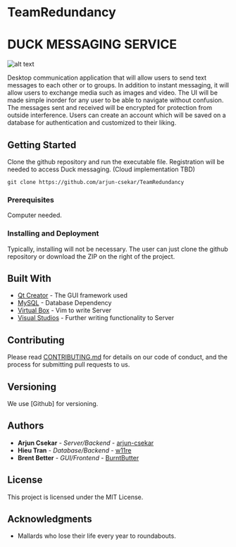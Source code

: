 # TeamRedundancy
# DUCK MESSAGING SERVICE

![alt text](https://encrypted-tbn0.gstatic.com/images?q=tbn:ANd9GcQQpXvbuELzJJ6T337mbrV1lvUs_usuucu1GAFtUhLnOFb9DEaZyQ)

Desktop communication application that will allow users to send
text messages to each other or to groups. In addition to instant messaging, it will allow
users to exchange media such as images and video. The UI will be made simple inorder
for any user to be able to navigate without confusion. The messages sent and received
will be encrypted for protection from outside interference. Users can create an account
which will be saved on a database for authentication and customized to their liking.


## Getting Started

Clone the github repository and run the executable file. Registration will be needed to access Duck messaging. (Cloud implementation TBD)
```
git clone https://github.com/arjun-csekar/TeamRedundancy
```

### Prerequisites

Computer needed.

### Installing and Deployment

Typically, installing will not be necessary. The user can just clone the github repository or download the ZIP on the right of the project.

## Built With

* [Qt Creator](https://www.qt.io/) - The GUI framework used
* [MySQL](https://www.mysql.com/) - Database Dependency
* [Virtual Box](https://www.virtualbox.org/) - Vim to write Server
* [Visual Studios](https://www.visualstudio.com/) - Further writing functionality to Server


## Contributing

Please read [CONTRIBUTING.md](https://gist.github.com/PurpleBooth/b24679402957c63ec426) for details on our code of conduct, and the process for submitting pull requests to us.

## Versioning

We use [Github] for versioning.

## Authors

* **Arjun Csekar** - *Server/Backend* - [arjun-csekar](https://github.com/arjun-csekar)
* **Hieu Tran** - *Database/Backend* - [w11re](https://github.com/w11re)
* **Brent Better** - *GUI/Frontend* - [BurntButter](https://github.com/BurntButter)


## License

This project is licensed under the MIT License.

## Acknowledgments

* Mallards who lose their life every year to roundabouts.



